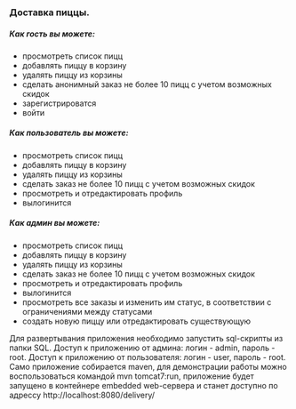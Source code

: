 <h3>Доставка пиццы.</h3>

<h5>Как гость вы можете:</h5>
<ul><li>просмотреть список пицц</li>
<li>добавлять пиццу в корзину</li>
<li>удалять пиццу из корзины</li>
<li>сделать анонимный заказ не более 10 пицц с учетом возможных скидок</li>
<li>зарегистрироватся</li>
<li>войти</li></ul>
<h5>Как пользователь вы можете:</h5>
<ul><li>просмотреть список пицц</li>
<li>добавлять пиццу в корзину</li>
<li>удалять пиццу из корзины</li>
<li>сделать заказ не более 10 пицц с учетом возможных скидок</li>
<li>просмотреть и отредактировать профиль</li>
<li>вылогинится</li></ul>
<h5>Как админ вы можете:</h5>
<ul><li>просмотреть список пицц</li>
<li>добавлять пиццу в корзину</li>
<li>удалять пиццу из корзины</li>
<li>сделать заказ не более 10 пицц с учетом возможных скидок</li>
<li>просмотреть и отредактировать профиль</li>
<li>вылогинится</li>
<li>просмотреть все заказы и изменить им статус, в соответствии с ограничениями между статусами</li>
<li>создать новую пиццу или отредактировать существующую</li></ul>

Для развертывания приложения необходимо запустить sql-скрипты из папки SQL. 
Доступ к приложению от админа: логин - admin, пароль - root. 
Доступ к приложению от пользователя: логин - user, пароль - root. 
Само приложение собирается maven, для демонстрации работы можно воспользоваться командой mvn tomcat7:run, 
приложение будет запущено в контейнере embedded web-сервера и станет доступно по адрессу http://localhost:8080/delivery/
